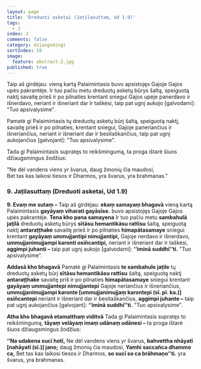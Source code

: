 ```yaml
---
layout: page
title: 'Dreduoti asketai (Jaṭilasuttaṃ, Ud 1.9)'
tags:
  - J
index: J
comments: false
category: dziaugsmingi
sortIndex: 19
image:
  feature: abstract-2.jpg
published: true
---
```


Taip aš girdėjau: vieną kartą Palaimintasis buvo apsistojęs Gajoje Gajos upės pakrantėje. Ir tuo pačiu metu dreduotų asketų būrys šaltą, speiguotą naktį savaitę prieš ir po pilnaties krentant sniegui Gajos upėje panerdavo ir išnerdavo, neriant ir išneriant dar ir taškėsi, taip pat ugnį aukojo [galvodami]: "Tuo apsivalysime".

Pamatė gi Palaimintasis tų dreduotų asketų būrį šaltą, speiguotą naktį, savaitę prieš ir po pilnaties, krentant sniegui, Gajoje paneriančius ir išneriančius, neriant ir išneriant dar ir besitaškančius, taip pat ugnį aukojančius [galvojant]: "Tuo apsivalysime".

Tada gi Palaimintasis supratęs to reikšmingumą, ta proga ištarė šiuos džiaugsmingus žodžius:

"Ne dėl vandens viens yr švarus, daug žmonių čia maudosi,  
Bet tas kas laikosi tiesos ir Dharmos, yra švarus, yra brahmanas."

### 9. Jaṭilasuttaṃ (Dreduoti asketai, Ud 1.9)

**9. Evaṃ me sutaṃ –** Taip aš girdėjau: **ekaṃ samayaṃ bhagavā** vieną kartą Palaimintasis **gayāyaṃ viharati gayāsīse.** buvo apsistojęs Gajoje Gajos upės pakrantėje. **Tena kho pana samayena** Ir tuo pačiu metu **sambahulā jaṭilā** dreduotų asketų būrys **sītāsu hemantikāsu rattīsu** šaltą, speiguotą naktį **antaraṭṭhake** savaitę prieš ir po pilnaties **himapātasamaye** sniegui krentant **gayāyaṃ ummujjantipi nimujjantipi,** Gajoje nerdavo ir išnerdavo, **ummujjanimujjampi karonti osiñcantipi,** neriant ir išneriant dar ir taškėsi, **aggimpi juhanti –** taip pat ugnį aukojo [galvodami]: **‘‘iminā suddhī’’ti.** "Tuo apsivalysime".

**Addasā kho bhagavā** Pamatė gi Palaimintasis **te sambahule jaṭile** tų dreduotų asketų būrį **sītāsu hemantikāsu rattīsu** šaltą, speiguotą naktį **antaraṭṭhake** savaitę priš ir po pilnaties **himapātasamaye** sniegui krentant **gayāyaṃ ummujjantepi nimujjantepi** Gajoje neriančius ir išneriančius, **ummujjanimujjampi karonte [ummujjanimujjaṃ karontepi (sī. pī. ka.)] osiñcantepi** neriant ir išneriant dar ir besitaškančius, **aggimpi juhante –** taip pat ugnį aukojančius [galvojant]: **‘‘iminā suddhī’’ti.** "Tuo apsivalysime".

**Atha kho bhagavā etamatthaṃ viditvā** Tada gi Palaimintasis supratęs to reikšmingumą, **tāyaṃ velāyaṃ imaṃ udānaṃ udānesi –** ta proga ištarė šiuos džiaugsmingus žodžius:

**‘‘Na udakena sucī hotī,** Ne dėl vandens viens yr švarus, **bahvettha nhāyatī [nahāyatī (sī.)] jano;** daug žmonių čia maudosi,
**Yamhi saccañca dhammo ca,** Bet tas kas laikosi tiesos ir Dharmos, **so sucī so ca brāhmaṇo’’ti.** yra švarus, yra brahmanas.

